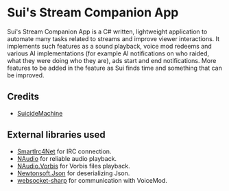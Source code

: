 Sui's Stream Companion App
=====================
Sui's Stream Companion App is a C# written, lightweight application to automate many tasks related to streams and improve viewer interactions. It implements such features as a sound playback, voice mod redeems and various AI implementations (for example AI notifications on who raided, what they were doing who they are), ads start and end notifications. More features to be added in the feature as Sui finds time and something that can be improved.

Credits
-------
  * [SuicideMachine](http://twitch.tv/sui_vt)
  
External libraries used
-------
  * [SmartIrc4Net](https://github.com/meebey/SmartIrc4net) for IRC connection.
  * [NAudio](https://github.com/naudio/NAudio) for reliable audio playback.
  * [NAudio.Vorbis](https://github.com/naudio/Vorbis) for Vorbis files playback.
  * [Newtonsoft.Json](https://www.newtonsoft.com/json) for deserializing Json.
  * [websocket-sharp](https://github.com/sta/websocket-sharp) for communication with VoiceMod.

